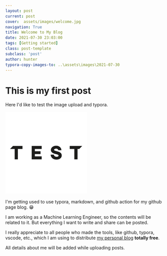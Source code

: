 ```yaml
---
layout: post
current: post
cover:  assets/images/welcome.jpg
navigation: True
title: Welcome to My Blog
date: 2021-07-30 23:03:00
tags: [Getting started]
class: post-template
subclass: 'post'
author: hunter
typora-copy-images-to: ..\assets\images\2021-07-30
---
```




# This is my first post

Here I'd like to test the image  upload and typora.

<img src="../assets/images/2021-07-30/test-image.png" alt="test-image" style="zoom: 25%;" />

I'm getting used to use typora, markdown, and github action for my github page blog. 😁

I am working as a Machine Learning Engineer, so the contents will be related to it. But everything I want to write and share can be posted.

I really appreciate to all people who made the tools, like github, typora, vscode, etc., which I am using to distribute [my personal blog](https://yongsubaek.github.io/) **totally free**. 

All details about me will be added while uploading posts.
